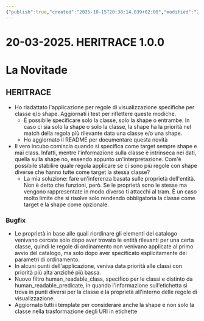 ```yaml
---
{"publish":true,"created":"2025-10-15T20:38:14.039+02:00","modified":"2025-10-15T19:38:37.000+02:00","cssclasses":""}
---
```



# 20-03-2025. HERITRACE 1.0.0

# La Novitade

## HERITRACE

- Ho riadattato l'applicazione per regole di visualizzazione specifiche per classe e/o shape. Aggiornati i test per riflettere queste modiche.
	- È possibile specificare solo la classe, solo la shape o entrambe. In caso ci sia solo la shape o solo la classe, la shape ha la priorità nel match della regola più rilevante data una classe e/o una shape. 
	- Ho aggiornato il README per documentare questa novità
- Il vero incubo comincia quando si specifica come target sempre shape e mai class. Infatti, mentre l'informazione sulla classe è intrinseca nei dati, quella sulla shape no, essendo appunto un'interpretazione. Com'è possibile stabilire quale regola applicare se ci sono più regole con shape diverse che hanno tutte come target la stessa classe?
	- La mia soluzione: fare un'inferenza basata sulle proprietà dell'entità. Non è detto che funzioni, però. Se le proprietà sono le stesse ma vengono rappresentate in modo diverso ti attacchi al tram. È un caso molto limite che si risolve solo rendendo obbligatoria la classe come target e la shape come opzionale.  

### Bugfix

- Le proprietà in base alle quali riordinare gli elementi del catalogo venivano cercate solo dopo aver trovato le entità rilevanti per una certa classe, quindi le regole di ordinamento non venivano applicate al primo avvio del catalogo, ma solo dopo aver specificato esplicitamente dei parametri di ordinamento.
- In alcuni punti dell'applicazione, veniva data priorità alle classi con priorità più alta anziché più bassa.
- Nuovo filtro human_readable_class, specifico per le classi e distinto da human_readable_predicate, in quando l'informazione sull'etichetta si trova in punti diversi per la classe e la proprietà all'interno delle regole di visualizzazione.
- Aggiornato tutti i template per considerare anche la shape e non solo la classe nella trasformazione degli URI in etichette